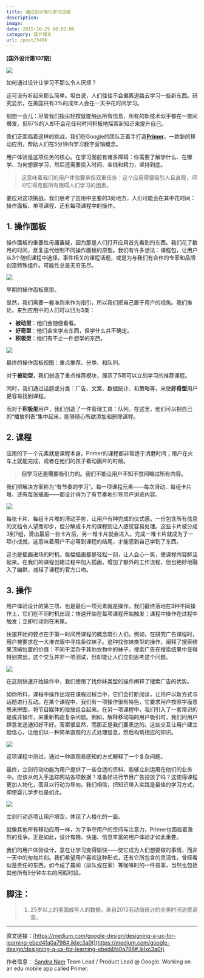 ```yaml
---
title: 通过设计简化学习过程
description: 
image: 
date: 2015-10-25 00:02:00
category: 设计译文
url: /post/3466
---
```


**[国外设计第107期]**

![](https://storage.fleek-internal.com/0a3a8890-e65e-47ce-93d7-0442b9209d38-bucket/blog/posts/2015-10/10-25/1-2KsHxY1frKmedtzs2k9olw.jpeg)

如何通过设计让学习不那么令人厌烦？

这可没有听起来那么简单。坦白说，人们往往不会偏离道路去学习一些新东西。研究显示，在美国只有3%的成年人会在一天中花时间学习。

细想一会儿：尽管我们指尖轻按就能触达所有信息，所有的新技术似乎都在一夜间爆发，但97%的人却不会花任何时间积极地探索新知识来提升自己。

我们正面临着这样的挑战，我们在Google的团队正着手打造[**Primer**](https://www.yourprimer.com/?utm_source=medium&utm_medium=referral&utm_content=2015-10-13-customer-needs&utm_campaign=lesson-launch)，一款新的移动应用，帮助人们在5分钟内学习数字营销概念。

用户体验是这项任务的核心。在学习面前有诸多障碍：你需要了解学什么、在哪学、为何想要学习，然后还需要投入时间、金钱和精力，坚持到底。

> 这意味着我们的用户体验要承担双重任务：这个应用需要吸引人且直观，*同时*它得克服所有阻碍人们学习的因素。

要应对这项挑战，我们思考了应用中主要的3处地方，人们可能会在其中花时间：操作面板、单项课程、还有每项课程中的操作。

## 1. 操作面板

操作面板的重要性毋庸置疑，因为那是人们打开应用首先看到的东西。我们花了数月的时间，反复迭代绘制不同操作面板的原型。我们有许多想法：课程包，让用户从3个随机课程中选择，事件相关的课程话题，或是为与我们有合作的专家和品牌创造特殊组件。可能性总是无穷无尽。

![](https://storage.fleek-internal.com/0a3a8890-e65e-47ce-93d7-0442b9209d38-bucket/blog/posts/2015-10/10-25/1-hnTEbP8ArWSMmGdB4O-NVA.png)

早期的操作面板原型。

显然，我们需要一套准则来作为指引，所以我们把自己置于用户的视角。我们推论，来到应用中的人们可以归为3类：

* **被动型**：他们会随便看看。
* **好奇型**：他们会来学点东西，但学什么并不确定。
* **积极型**：他们有不止一件想学的东西。

![](https://storage.fleek-internal.com/0a3a8890-e65e-47ce-93d7-0442b9209d38-bucket/blog/posts/2015-10/10-25/1-jjX_yBbyir0ozLe1JKGIUA.png)

最终的操作面板视图：重点推荐、分类、和队列。

对于**被动型**，我们创造了重点推荐模块，展示了5项可以立刻学习的推荐课程。

同时，我们通过话题或分类：广告、文案、数据统计、和策略等，来使**好奇型**用户更容易找到课程。

而对于**积极型**用户，我们创造了一件管理工具：队列。在这里，他们可以把自己的“播放列表”集中起来，能够随心所欲添加和删除课程。

## 2. 课程

应用的下一个元素就是课程本身。Primer的课程都非常适于消磨时间；用户在火车上就能完成，或者在他们的孩子看动画片的时候。

> **但学习还是需要吸引力的。我们不能让用户不知不觉间略过所有内容。**

我们把解决方案称为“有节奏的学习”。每一项课程元素——每次滑动、每组卡片堆、还有每张插画——都设计得为了有节奏地引导用户浏览内容。

![](https://storage.fleek-internal.com/0a3a8890-e65e-47ce-93d7-0442b9209d38-bucket/blog/posts/2015-10/10-25/1-YE7tBa5FHr983s1V5L8inQ.gif)

每张卡片、每组卡片堆的滑动手势，让用户有种完成的仪式感。一份包含所有信息的文档令人望而却步，但分解成卡片的课程则让人感觉容易处理。这些卡片被分成3到7组，滑出最后一张卡片后，另一堆卡片就会进入。完成一堆卡片就成为了一项小成就，这意味着用户不必等到课程的结尾，才能感到自己学到了东西。

这也是插画进场的时机。每幅插画都是轻松一刻，让人会心一笑，使课程内容鲜活起来。在我们的课程创建过程中加入插画，增加了额外的工作流程，但也绝妙地融入了幽默，减轻了课程的官方口吻。

## 3. 操作

用户体验设计的第三项、也是最后一项元素就是操作。我们最终落地在3种不同操作上，它们在不同时机出现：快速开始在每项课程开始触发；课程中操作在过程中触发；立即行动则在末尾。

快速开始的要点在于第一时间用课程的概念吸引人们。例如，在研究广告课程时，用户被要求在一大堆衣服中寻找条纹袜子。这种找你妹类型的操作，阐释了搜索结果顶端位置的价值：不同于混杂于其他衣物中的袜子，搜索广告在搜索结果中显得特别突出。这个交互并非一项测试，但却能让人们立刻思考这个问题。

![](https://storage.fleek-internal.com/0a3a8890-e65e-47ce-93d7-0442b9209d38-bucket/blog/posts/2015-10/10-25/1-6MNlTTITAbFnkCXB4dIMHQ.png)

在这则快速开始操作中，我们使用了找你妹类型的操作阐释了搜索广告的优势。

如你所料，课程中操作出现在课程过程当中，它们会打断阅读，让用户以新方式与话题进行互动。在某个课程中，我们有一项操作很有特色，它要求用户按照字面意思来拼图，将节目媒体的投放组合起来。在另一项课程中，我们引入了一套常识的是或非操作，来重新构造复杂问题。例如，解释移动端的用户吸引时，我们问用户肆意发送通知好不好。答案很显然，而那正是我们要表达的。这些交互让用户建立起信心，让他们以一种简单直观的方式处理信息，然后构筑相应的知识。

![](https://storage.fleek-internal.com/0a3a8890-e65e-47ce-93d7-0442b9209d38-bucket/blog/posts/2015-10/10-25/1-rJppkYZXcl_cmQo4Q2DV8Q.png)

这项课程中测试，通过一种直观易感知的方式解释了一个复杂问题。

最终，立刻行动功能为用户提供了一些合适的资料，能够立刻运用在他们的业务中。应该从何入手追踪网站各项数据？准备好进行节目广告投放了吗？这使得课程更加人物化，而且以行动为导向。我们相信，把知识带入实践是最佳的学习方式，即使婴儿学步也是如此。

![](https://storage.fleek-internal.com/0a3a8890-e65e-47ce-93d7-0442b9209d38-bucket/blog/posts/2015-10/10-25/1-ixTHfyFvdF3ebat4xNTpzQ.png)

立刻行动选项让用户填空，体现了人格化的一面。

就像其他所有移动应用一样，为了争夺用户的空间与注意力，Primer也面临着激烈的竞争。正是如此，设计有趣、快速、信息丰富的用户体验才如此重要。

我们的用户体验设计，意在让学习变得愉快——使它成为人们想要做的事情，而非一天中的匆匆片刻。我们希望用户喜欢这种形式，还有它所包含的灵活性。曾经看似是责任的东西，如今成了晨间（排队或在家）等咖啡时的一件易事，当然也包括其他所有5分钟左右的闲暇时段。

## 脚注：

> 1) 25岁以上的美国成年人的数据，来自2015劳动局统计的全美时间消费调查。

---

原文链接：[https://medium.com/google-design/designing-a-ux-for-learning-ebed4fa0a798#.iklxc3a0t](https://medium.com/google-design/designing-a-ux-for-learning-ebed4fa0a798#.iklxc3a0t)

作者信息：
[Sandra Nam](https://medium.com/@snambomb)
Team Lead / Product Lead @ Google. Working on an edu mobile app called Primer.